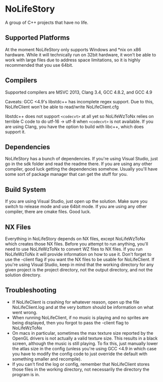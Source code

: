 # NoLifeStory

A group of C++ projects that have no life.

## Supported Platforms

At the moment NoLifeStory only supports Windows and *nix on x86 hardware.
While it will technically run on 32bit hardware, it won't be able to work with large files due to address space limitations, so it is highly recommended that you use 64bit.

## Compilers

Supported compilers are MSVC 2013, Clang 3.4, GCC 4.8.2, and GCC 4.9

Caveats:
GCC <4.9's libstdc++ has incomplete regex support.
Due to this, NoLifeClient won't be able to read/write NoLifeClient.cfg

libstdc++ does not support `<codecvt>` at all yet so NoLifeWzToNx relies on terrible C code to do utf-16 -> utf-8 when `<codecvt>` is not available.
If you are using Clang, you have the option to build with libc++, which does support it.

## Dependencies

NoLifeStory has a bunch of dependencies.
If you're using Visual Studio, just go in the sdk folder and read the readme there.
If you are using any other compiler, good luck getting the dependencies somehow. Usually you'll have some sort of package manager that can get the stuff for you.

## Build System

If you are using Visual Studio, just open up the solution.
Make sure you switch to release mode and use 64bit mode.
If you are using any other compiler, there are cmake files.
Good luck.

## NX Files

Everything in NoLifeStory depends on NX files, except NoLifeWzToNx which creates those NX files.
Before you attempt to run anything, you'll need to use NoLifeWzToNx to convert WZ files to NX files.
If you run NoLifeWzToNx it will provide information on how to use it.
Don't forget to use the -client flag if you want the NX files to be usable for NoLifeClient.
If you're using Visual Studio, keep in mind that the working directory for any given project is the project directory, not the output directory, and not the solution directory.

## Troubleshooting

* If NoLifeClient is crashing for whatever reason, open up the file NoLifeClient.log and at the very bottom should be information on what went wrong.
* When running NoLifeClient, if no music is playing and no sprites are being displayed, then you forgot to pass the -client flag to NoLifeWzToNx
* On macs in particular, sometimes the max texture size reported by the OpenGL drivers is not actually a valid texture size. This results in a black screen, although the music is still playing. To fix this, just manually lower the atlas size in the config (unless you're using GCC <4.9 in which case you have to modify the config code to just override the default with something smaller and recompile).
* If you can't find the log or config, remember that NoLifeClient stores those files in the working directory, not necessarily the directory the program is in.
